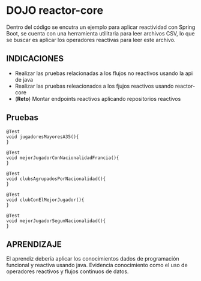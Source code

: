 # DOJO reactor-core

Dentro del código se encutra un ejemplo para aplicar reactividad con Spring Boot, se cuenta con una herramienta utilitaria para leer archivos CSV, lo que se buscar es aplicar los operadores reactivas para leer este archivo.


## INDICACIONES

- Realizar las pruebas relacionadas a los flujos no reactivos usando la api de java
- Realizar las pruebas releacionados a los fjujos reactivos usando reactor-core
- (**Reto**) Montar endpoints reactivos aplicando repositorios reactivos

## Pruebas

```
@Test 
void jugadoresMayoresA35(){
}

@Test 
void mejorJugadorConNacionalidadFrancia(){
}

@Test 
void clubsAgrupadosPorNacionalidad(){
}

@Test 
void clubConElMejorJugador(){
}

@Test 
void mejorJugadorSegunNacionalidad(){
}
```

## APRENDIZAJE
El aprendiz debería aplicar los conocimientos dados de programación funcional y reactiva usando java. 
Evidencia conocimiento como el uso de operadores reactivos y flujos continuos de datos.
